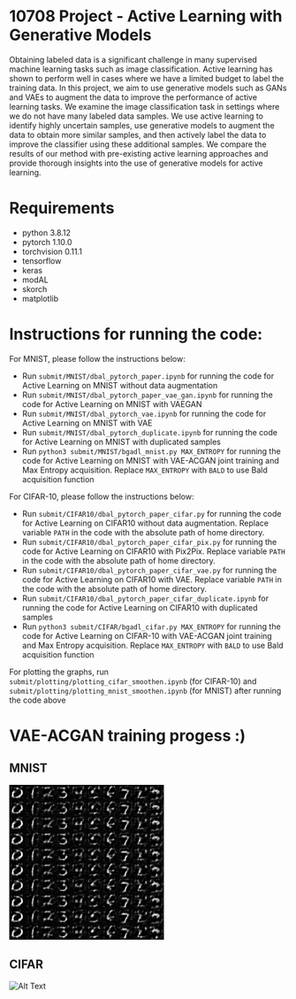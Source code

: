 # 10708 Project - Active Learning with Generative Models
Obtaining labeled data is a significant challenge in many supervised machine learning tasks such as image classification. Active learning has shown to perform well in cases where we have a limited budget to label the training data. In this project, we aim to use generative models such as GANs and VAEs to augment the data to improve the performance of active learning tasks. We examine the image classification task in settings where we do not have many labeled data samples. We use active learning to identify highly uncertain samples, use generative models to augment the data to obtain more similar samples, and then actively label the data to improve the classifier using these additional samples. We compare the results of our method with pre-existing active learning approaches and provide thorough insights into the use of generative models for active learning.

# Requirements
- python 3.8.12
- pytorch 1.10.0
- torchvision 0.11.1
- tensorflow
- keras
- modAL
- skorch
- matplotlib

# Instructions for running the code:
For MNIST, please follow the instructions below:
- Run `submit/MNIST/dbal_pytorch_paper.ipynb` for running the code for Active Learning on MNIST without data augmentation
- Run `submit/MNIST/dbal_pytorch_paper_vae_gan.ipynb` for running the code for Active Learning on MNIST with VAEGAN
- Run `submit/MNIST/dbal_pytorch_vae.ipynb` for running the code for Active Learning on MNIST with VAE
- Run `submit/MNIST/dbal_pytorch_duplicate.ipynb` for running the code for Active Learning on MNIST with duplicated samples
- Run `python3 submit/MNIST/bgadl_mnist.py MAX_ENTROPY` for running the code for Active Learning on MNIST with VAE-ACGAN joint training and Max Entropy acquisition. Replace `MAX_ENTROPY` with `BALD` to use Bald acquisition function

For CIFAR-10, please follow the instructions below:
- Run `submit/CIFAR10/dbal_pytorch_paper_cifar.py` for running the code for Active Learning on CIFAR10 without data augmentation. Replace variable `PATH` in the code with the absolute path of home directory.
- Run `submit/CIFAR10/dbal_pytorch_paper_cifar_pix.py` for running the code for Active Learning on CIFAR10 with Pix2Pix. Replace variable `PATH` in the code with the absolute path of home directory.
- Run `submit/CIFAR10/dbal_pytorch_paper_cifar_vae.py` for running the code for Active Learning on CIFAR10 with VAE. Replace variable `PATH` in the code with the absolute path of home directory.
- Run `submit/CIFAR10/dbal_pytorch_paper_cifar_duplicate.ipynb` for running the code for Active Learning on CIFAR10 with duplicated samples
- Run `python3 submit/CIFAR/bgadl_cifar.py MAX_ENTROPY` for running the code for Active Learning on CIFAR-10 with VAE-ACGAN joint training and Max Entropy acquisition. Replace `MAX_ENTROPY` with `BALD` to use Bald acquisition function

For plotting the graphs, run `submit/plotting/plotting_cifar_smoothen.ipynb` (for CIFAR-10) and `submit/plotting/plotting_mnist_smoothen.ipynb` (for MNIST) after running the code above

# VAE-ACGAN training progess :)
## MNIST
![Alt Text](https://github.com/vaibhavjindal/10708project/blob/main/imgs/VAEACGAN_generate_animation_mnist.gif)
## CIFAR
![Alt Text](https://github.com/vaibhavjindal/10708project/blob/main/imgs/VAEACGAN_generate_animation_cifar.gif)
